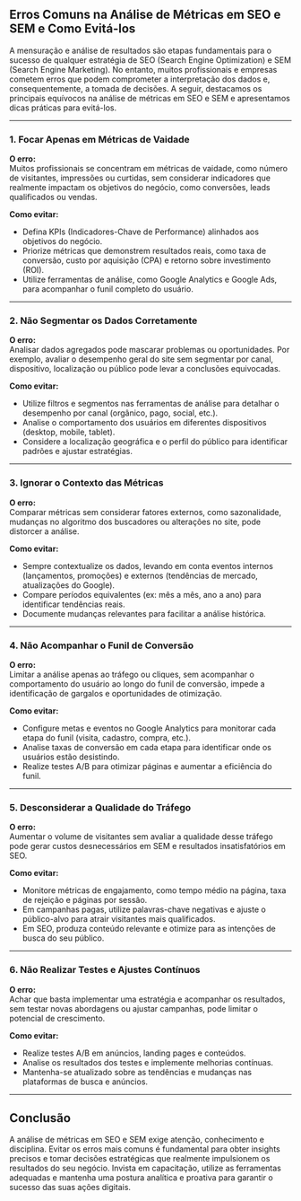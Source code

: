 
## Erros Comuns na Análise de Métricas em SEO e SEM e Como Evitá-los

A mensuração e análise de resultados são etapas fundamentais para o sucesso de qualquer estratégia de SEO (Search Engine Optimization) e SEM (Search Engine Marketing). No entanto, muitos profissionais e empresas cometem erros que podem comprometer a interpretação dos dados e, consequentemente, a tomada de decisões. A seguir, destacamos os principais equívocos na análise de métricas em SEO e SEM e apresentamos dicas práticas para evitá-los.

---

### 1. Focar Apenas em Métricas de Vaidade

**O erro:**  
Muitos profissionais se concentram em métricas de vaidade, como número de visitantes, impressões ou curtidas, sem considerar indicadores que realmente impactam os objetivos do negócio, como conversões, leads qualificados ou vendas.

**Como evitar:**  
- Defina KPIs (Indicadores-Chave de Performance) alinhados aos objetivos do negócio.
- Priorize métricas que demonstrem resultados reais, como taxa de conversão, custo por aquisição (CPA) e retorno sobre investimento (ROI).
- Utilize ferramentas de análise, como Google Analytics e Google Ads, para acompanhar o funil completo do usuário.

---

### 2. Não Segmentar os Dados Corretamente

**O erro:**  
Analisar dados agregados pode mascarar problemas ou oportunidades. Por exemplo, avaliar o desempenho geral do site sem segmentar por canal, dispositivo, localização ou público pode levar a conclusões equivocadas.

**Como evitar:**  
- Utilize filtros e segmentos nas ferramentas de análise para detalhar o desempenho por canal (orgânico, pago, social, etc.).
- Analise o comportamento dos usuários em diferentes dispositivos (desktop, mobile, tablet).
- Considere a localização geográfica e o perfil do público para identificar padrões e ajustar estratégias.

---

### 3. Ignorar o Contexto das Métricas

**O erro:**  
Comparar métricas sem considerar fatores externos, como sazonalidade, mudanças no algoritmo dos buscadores ou alterações no site, pode distorcer a análise.

**Como evitar:**  
- Sempre contextualize os dados, levando em conta eventos internos (lançamentos, promoções) e externos (tendências de mercado, atualizações do Google).
- Compare períodos equivalentes (ex: mês a mês, ano a ano) para identificar tendências reais.
- Documente mudanças relevantes para facilitar a análise histórica.

---

### 4. Não Acompanhar o Funil de Conversão

**O erro:**  
Limitar a análise apenas ao tráfego ou cliques, sem acompanhar o comportamento do usuário ao longo do funil de conversão, impede a identificação de gargalos e oportunidades de otimização.

**Como evitar:**  
- Configure metas e eventos no Google Analytics para monitorar cada etapa do funil (visita, cadastro, compra, etc.).
- Analise taxas de conversão em cada etapa para identificar onde os usuários estão desistindo.
- Realize testes A/B para otimizar páginas e aumentar a eficiência do funil.

---

### 5. Desconsiderar a Qualidade do Tráfego

**O erro:**  
Aumentar o volume de visitantes sem avaliar a qualidade desse tráfego pode gerar custos desnecessários em SEM e resultados insatisfatórios em SEO.

**Como evitar:**  
- Monitore métricas de engajamento, como tempo médio na página, taxa de rejeição e páginas por sessão.
- Em campanhas pagas, utilize palavras-chave negativas e ajuste o público-alvo para atrair visitantes mais qualificados.
- Em SEO, produza conteúdo relevante e otimize para as intenções de busca do seu público.

---

### 6. Não Realizar Testes e Ajustes Contínuos

**O erro:**  
Achar que basta implementar uma estratégia e acompanhar os resultados, sem testar novas abordagens ou ajustar campanhas, pode limitar o potencial de crescimento.

**Como evitar:**  
- Realize testes A/B em anúncios, landing pages e conteúdos.
- Analise os resultados dos testes e implemente melhorias contínuas.
- Mantenha-se atualizado sobre as tendências e mudanças nas plataformas de busca e anúncios.

---

## Conclusão

A análise de métricas em SEO e SEM exige atenção, conhecimento e disciplina. Evitar os erros mais comuns é fundamental para obter insights precisos e tomar decisões estratégicas que realmente impulsionem os resultados do seu negócio. Invista em capacitação, utilize as ferramentas adequadas e mantenha uma postura analítica e proativa para garantir o sucesso das suas ações digitais.
```
